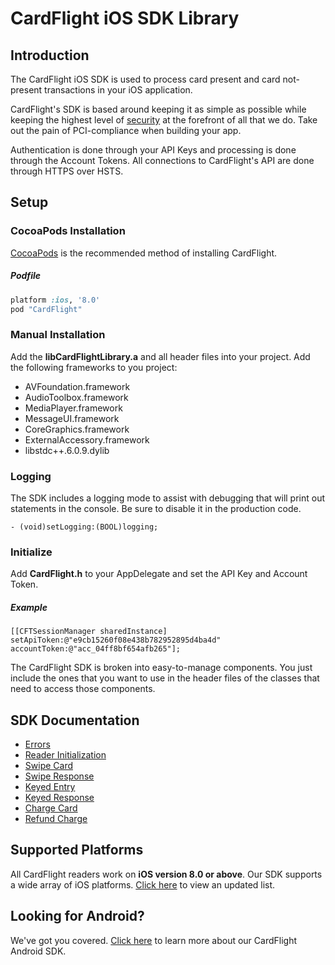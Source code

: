 CardFlight iOS SDK Library
=================

Introduction
------------

The CardFlight iOS SDK is used to process card present and card not-present transactions in your iOS application.

CardFlight's SDK is based around keeping it as simple as possible while keeping the highest level of [security](https://developers.cardflight.com/help/security) at the forefront of all that we do. Take out the pain of PCI-compliance when building your app.

Authentication is done through your API Keys and processing is done through the Account Tokens. All connections to CardFlight's API are done through HTTPS over HSTS.

Setup
----------

### CocoaPods Installation

[CocoaPods](http://www.cocoapods.org/) is the recommended method of installing CardFlight.

##### Podfile

```ruby
platform :ios, '8.0'
pod "CardFlight"
```

### Manual Installation

Add the **libCardFlightLibrary.a** and all header files into your project. Add the following frameworks to you project:

- AVFoundation.framework
- AudioToolbox.framework
- MediaPlayer.framework
- MessageUI.framework
- CoreGraphics.framework
- ExternalAccessory.framework
- libstdc++.6.0.9.dylib

### Logging

The SDK includes a logging mode to assist with debugging that will print out statements in the console. Be sure to disable it in the production code.

```
- (void)setLogging:(BOOL)logging;
```

### Initialize

Add **CardFlight.h** to your AppDelegate and set the API Key and Account Token.

##### Example

```
[[CFTSessionManager sharedInstance] setApiToken:@"e9cb15260f08e438b782952895d4ba4d"
accountToken:@"acc_04ff8bf654afb265"];
```

The CardFlight SDK is broken into easy-to-manage components. You just include the ones that you want to use in the header files of the classes that need to access those components.

SDK Documentation
--------------

- [Errors](https://developers.cardflight.com/docs/api#errors)
- [Reader Initialization](https://developers.cardflight.com/docs/api#reader_initialization)
- [Swipe Card](https://developers.cardflight.com/docs/api#swipe_card)
- [Swipe Response](https://developers.cardflight.com/docs/api#swipe_card_response)
- [Keyed Entry](https://developers.cardflight.com/docs/api#keyed_entry)
- [Keyed Response](https://developers.cardflight.com/docs/api#keyed_response)
- [Charge Card](https://developers.cardflight.com/docs/api#process_payment)
- [Refund Charge](https://developers.cardflight.com/docs/api#refund_charge)


Supported Platforms
-----------------------

All CardFlight readers work on **iOS version 8.0 or above**. Our SDK supports a wide array of iOS platforms. [Click here](https://developers.cardflight.com/docs/ios) to view an updated list.


Looking for Android?
-----------------

We've got you covered. [Click here](https://github.com/CardFlight/cardflight-android) to learn more about our CardFlight Android SDK.
